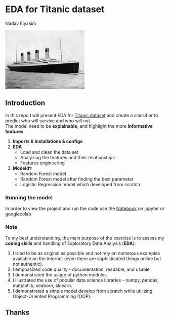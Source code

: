 # EDA for Titanic dataset
Nadav Elyakim

<img src="./img/Titanic.jpg" alt="Alt text">

## Introduction
In this repo I will present EDA for [Titanic dataset](https://www.kaggle.com/datasets/yasserh/titanic-dataset) and create a classifier to predict who will survive and who will not.\
The model need to be **explainable**, and highlight the more **informative features**.

1. **Imports & Installations & confige**
2. **EDA** 
    * Load and clean the data set
    * Analyzing the features and their relationships
    * Features engineering
3. **Modeldד** 
    * Random Forest model
    * Random Forest model after finding the best parameter
    * Logistic Regression model which developed from scratch

### Running the model
In order to view the project and run the code use the [Notebook](https://github.com/NadavElyakim27/titanic_EDA/blob/main/notebook.ipynb) on jupyter or googlecolab


### Note

To my best understanding, the main purpose of the exercise is to assess my **coding skills** and handling of Exploratory Data Analysis (**EDA**):
1. I tried to be as original as possible and not rely on numerous examples available on the internet (even there are sophisticated things online but not authentic).
2. I emphasized code quality - documentation, readable, and usable.
3. I demonstrated the usage of python modules.
4. I illustrated the use of popular data science libraries - numpy, pandas, matplotlib, seaborn, sklearn.
5. I demonstrated  a simple model develop from scratch while utilizing Object-Oriented Programming (OOP).

## Thanks

